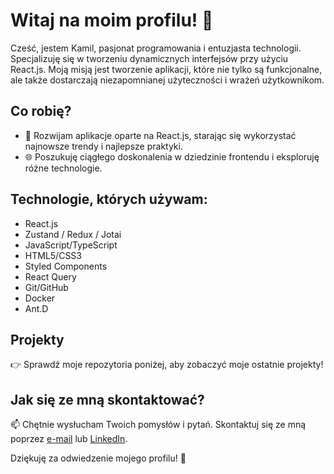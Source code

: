 # Witaj na moim profilu! 👋

Cześć, jestem Kamil, pasjonat programowania i entuzjasta technologii. Specjalizuję się w tworzeniu dynamicznych interfejsów przy użyciu React.js. Moją misją jest tworzenie aplikacji, które nie tylko są funkcjonalne, ale także dostarczają niezapomnianej użyteczności i wrażeń użytkownikom.

## Co robię?

- 🚀 Rozwijam aplikacje oparte na React.js, starając się wykorzystać najnowsze trendy i najlepsze praktyki.
- 🌐 Poszukuję ciągłego doskonalenia w dziedzinie frontendu i eksploruję różne technologie.

## Technologie, których używam:

- React.js
- Zustand / Redux / Jotai
- JavaScript/TypeScript
- HTML5/CSS3
- Styled Components
- React Query
- Git/GitHub
- Docker
- Ant.D

## Projekty

👉 Sprawdź moje repozytoria poniżej, aby zobaczyć moje ostatnie projekty!

## Jak się ze mną skontaktować?

📫 Chętnie wysłucham Twoich pomysłów i pytań. Skontaktuj się ze mną poprzez [e-mail](mailto:kwypych4@gmail.com) lub [LinkedIn](https://www.linkedin.com/in/kamil-wypych-45a444187/).

Dziękuję za odwiedzenie mojego profilu! 🚀
